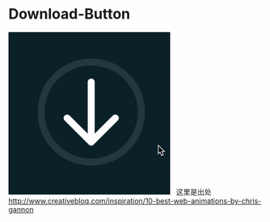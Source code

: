 # Download-Button
![image](https://raw.githubusercontent.com/MagicBlind/Download-Button/master/sample.gif )   
这里是出处
http://www.creativebloq.com/inspiration/10-best-web-animations-by-chris-gannon
